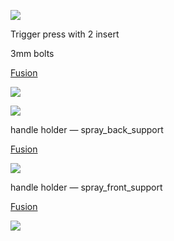 ![](https://i.imgur.com/Dsu4iA6.jpg)

Trigger press with 2 insert

3mm bolts

[Fusion](https://a360.co/2qdF6o9)

![](https://s3.us-west-2.amazonaws.com/secure.notion-static.com/00c91ecb-4c19-4e72-884b-ed9fec76f9a7/Untitled.png?X-Amz-Algorithm=AWS4-HMAC-SHA256&X-Amz-Credential=ASIAT73L2G45JRD5AFVK%2F20191115%2Fus-west-2%2Fs3%2Faws4_request&X-Amz-Date=20191115T073200Z&X-Amz-Expires=86400&X-Amz-Security-Token=IQoJb3JpZ2luX2VjEC8aCXVzLXdlc3QtMiJHMEUCIH0oRnjXYYurQwS2jiC8Dz%2FJHvVwkShplmxoAME%2B%2Buk2AiEA2iYVMgz4DzEnYGpjuJaEd%2B%2F4ccklvJY86T7QeZYCtW8q0gIIWBAAGgwyNzQ1NjcxNDkzNzAiDOApLjNJXHK%2FwHIusSqvAo4npwrwhHGvqcPl6UAR%2FX%2BoY5%2BxeK8phStQ9ImVooCVNreBEDqOvTrMKJuGww7yC5uOqCf4FF0utkfKjFudhlnKq73sgZHkS3C30GKws2Bc9y22FlZcj9izLRnkXz2ISC%2F8YITohfK9d8v9FCzo9T0eJGMPktHmLdXS%2FHmTqqye%2FzvcKRIgiHxSaRozFMqhEXQGHJg3He06MQAghDC6OPCsYfwRLB6iLU7u8XXOsZWETamjj5l%2FPJUjebqiVepYM0hBtlxqzK%2FwG0OLFL%2FSZL4TyYhy9UiFNe1gvqze6HgfYo5D3tTFX%2BTZqipu%2B2e1bh40NZnNCD%2FOj8i23cd%2Byyrlm%2BE1O99%2B3epk7ddazGL8NvnK5gB7%2BTpu6MqF04uDbxvqLtqFE9F%2FFPWNY6x4fTDFm7nuBTrNAgV7cKM%2FYo6tkKswEb82K8kOvpMPb2uzi%2F%2F2kVZXf6MUCT5dmUHWiAr6uokga3WJvTU3H9CWh6dILbWEi4R%2FL3DgMjl6Hj68ISdQM1ISoNSHeCf2SMxGZjKabxvPm9u0k7gUOpBelEnyMq7wwgRewdkAaUem5HoyitBxx68D9pziDShE7ZsJYi6odeHEcfRuSQy9nM0x5yzUziCjIEukE%2FwOjl2VdosEyNWuubbhu3iOiIwdrskFMRG9iP%2BqFmXB0skKGwqlhqSB%2FII8DHT1cmCwl7Iyqim6oHtEjEDfOE3i8Hfqw%2Fm6GjrhkqVv0yBm8lvRI8QhvKW5tPC4ys%2Fq7teLFXoXju%2FJLT1ojkIu9LnPL6dWGQTYO%2FeUKqPnCXq5slR3y4FOPMdGGtQqfpgPLpPA0UG9li6m3b0ANkby3JSzwWUVUObMczLEGVcNFw%3D%3D&X-Amz-Signature=c03204cd440b14f332484d5add3a5ecd031637ec7586b61c622efd1c50501a31&X-Amz-SignedHeaders=host&response-content-disposition=filename%20%3D%22Untitled.png%22)

![](https://s3.us-west-2.amazonaws.com/secure.notion-static.com/c03f88d6-a5b2-4e06-a4a9-64e1e77488ef/Screen_Shot_2019-11-13_at_9.19.32_PM.png?X-Amz-Algorithm=AWS4-HMAC-SHA256&X-Amz-Credential=ASIAT73L2G45L6LFUDVR%2F20191115%2Fus-west-2%2Fs3%2Faws4_request&X-Amz-Date=20191115T073211Z&X-Amz-Expires=86400&X-Amz-Security-Token=IQoJb3JpZ2luX2VjEDAaCXVzLXdlc3QtMiJGMEQCIDDI6yFQy1Lo0cNtbefGjpVvkEyW53DbPQrhMf0GhBzBAiB2L8Z45DoJyWtLrXi3kOyAbCgaBwyHfqG7tZVyUbbB4irRAghZEAAaDDI3NDU2NzE0OTM3MCIMgmvrCNrV9NG7mx35Kq4CbN4XYgboeG09Byt%2Bf1ggceErKuHT9gMWEdpx4qelplKsDfF0JC6Pk1wGcpjQc5%2BKaHT7eI%2FFuiTk5%2F1arOvJP8tXyBEuU3doRe0C3ExtW1AEokh0sGmwtoyqE7mfAGZrYvzZEGVR3P6nAF%2BawWz5FreH6bl%2FeuqQcbW2l%2B81QqiXd90DK2PztIvcaViz5X%2FBD4VCHUoVe28qR1dQb%2F7Y1XRM8SkbcOdcyMLASGGPU1a0YGDM3LtS6tqLIfE9FNaql31LQH%2B4sielQWe0HHuAGTH8A79G4OZ5eZkzRUlJ3wBmV3L3GNCp9oZ4kQSs%2FDqlrvoS25q7P1Chclro5X4wrY%2FOFoYeHBckoUUDHDgZvd5V4sX%2BxsezeIR9TYNYRuv0pH7%2BMoppu2M2UPzvGZkws6W57gU6zwL6Szywsz8IYPXp7wZg0Znrdd5dcREne8UiJFEwCdnizGztnUdphYho%2FxcC78BF%2FxNYx6ZCDj5UMtxAw5ITTumtF9qZ9Jq6Pfibw9GsOJOwpfzHH%2FIiMm%2FjECx3ZBQlkmqYOE1JDL1NbHhI3%2FnYfymkEZTSNOGckYfyOZRAbllLnxFuWxzE2qQWdw6tErsVzR2eeB50WwZJL5A9uRfPV57qLI6mqNd5Howm9uZwysHiIJVQZuM%2Bw1hESfonJt8qaf1WQMkg%2FRl7oabCZJ8p%2Fi0TpKo9W2yRjFeBetPYrpGvwYtUkPt6yaQea8olPp60QV04gXWg7nKWdu4ABsGXWnbSaD9%2BG%2FJqxWOO2RzB%2BfWLk7Ba1ySkWRmzQ%2BFhlc7v3CZvwXgE3%2FX%2Bv%2F0HHdBQ7HHVTGKmCphPi8RsalZLU3dMMxuuQhAGj14zwkVhrJfzvg%3D%3D&X-Amz-Signature=f6bf4ce2192528c38932fe390cdb56646449d7651e57d144c718066c4b428388&X-Amz-SignedHeaders=host&response-content-disposition=filename%20%3D%22Screen_Shot_2019-11-13_at_9.19.32_PM.png%22)

handle holder — spray_back_support

[Fusion](https://a360.co/32H2Jmt)

![](https://s3.us-west-2.amazonaws.com/secure.notion-static.com/5e273e53-ada9-4c4a-aac7-4dae9fbec3e1/Screen_Shot_2019-11-13_at_9.25.32_PM.png?X-Amz-Algorithm=AWS4-HMAC-SHA256&X-Amz-Credential=ASIAT73L2G45MMY63KOV%2F20191115%2Fus-west-2%2Fs3%2Faws4_request&X-Amz-Date=20191115T073223Z&X-Amz-Expires=86400&X-Amz-Security-Token=IQoJb3JpZ2luX2VjECoaCXVzLXdlc3QtMiJGMEQCICh1Tl81jfxGUm96rx2tviOlBSwXC97o39CJ4Mkwp8fmAiBsR6O%2B01P21oyJY7uyF6SyoGULVjQseQ2ExUqCOpniuyrSAghTEAAaDDI3NDU2NzE0OTM3MCIMPZbvyy%2BEvc3TU9hKKq8CEBOVFLqLg3MRvvVzOpA%2FlmdTBt22mSa1f1L7r2Vf40ZtcLhMLpvV8lOEOGtUiks8NEUsBtMGujjr%2F%2FCXD9adMYJTPeJz75U%2BWJYEGwuYI5BVym%2FhbE4iYwgALdPQTjRko37rSW67WlstFQfXe0IiCHGcnScNGci04pEmqHdjbTqEam2ImgZHN1Z%2BQajB3ZKbcKD5Ux3oL5qGkZV%2B1pdSNc%2BJiO77amsa%2BAPgIbtUZT3bkYfNB1x6K%2Fs5rtofTiwXTtO8lN7W94eNxX8RZkfU6k8a2R5ZIDCo2XeEfX6pRVvusMw9et9wUOdEykO5YQ%2F0E6SFc8lD7AgV4IAz9kP7ZTXNvFJ0Ohjg9rnbCNCbhAubn4RGmWtwx%2BWp%2B3TTlYnJKKU2P0BuxzKkDIcyGmSRMMaDuO4FOs4CXpYLbfuhwgl0LHI8SAjK%2BQ14tGAdvIZl6WqEYOAOR0XiG2H%2Ba9%2FHqBl1VkIC1iCZx9Uu7vduTtYui%2FXzRXiV8glx4UX3HJvTCAI0VvPgmMrkhbmMkkzq5pYv8iQbv7Ue0JuzTkvmQF7GoVXFmdoSWHhZSvB3DMNdipxkFZWVNU7OL7ap07K7p2hULWA2nF%2BMtAfn6dw7FdO6KFR5B840CAvp7LR3tJ0%2FbDsOvJj0aRFTcTvF8wU%2BI%2FjpYwRDVi7OtAGplCBTxTCY%2F9Mb1a1gPsTKZmu2OLyqtb1Ti%2BoGSnonmvxpvNUHgxoTqm8tNnhna%2Bhqq5wf0NfLz6mK%2BxowAR2NYSn2ttAO7zsH%2Bh%2FQO1xVns%2F8OCXvnQ3uzTn7JeYvKMGhdH2CuH0SjKx4Ci%2FvTEdUJmZd0xjddt%2FPUnupzVMYXOOs4XG6HS%2BG7ctkSw%3D%3D&X-Amz-Signature=3eccb9a272f8ed86b7f14fafae462edb60654af4ae131af202c06a59362d0dfa&X-Amz-SignedHeaders=host&response-content-disposition=filename%20%3D%22Screen_Shot_2019-11-13_at_9.25.32_PM.png%22)

handle holder — spray_front_support

[Fusion](https://a360.co/2NJBYti)

![](https://s3.us-west-2.amazonaws.com/secure.notion-static.com/af4f5277-ba6a-4b40-8fb0-28829496bf5d/Screen_Shot_2019-11-13_at_9.18.56_PM.png?X-Amz-Algorithm=AWS4-HMAC-SHA256&X-Amz-Credential=ASIAT73L2G45GHIPJSWZ%2F20191115%2Fus-west-2%2Fs3%2Faws4_request&X-Amz-Date=20191115T073236Z&X-Amz-Expires=86400&X-Amz-Security-Token=IQoJb3JpZ2luX2VjECoaCXVzLXdlc3QtMiJGMEQCIGQg0Qp0%2BBb0BGFKLGrTloZBf1rGvltI7H1WfXqjErTBAiAWQk1rtSQGKCAS4Xn3Fhw%2BeOoWNK3Yf%2FrTirDrc3bx9irSAghTEAAaDDI3NDU2NzE0OTM3MCIMKYbJHlo9os%2BNOMnXKq8Cqa%2FABB9FQNT04WNO5mblO%2B%2Bv8tSwGSu%2BIyFaNiNNsl1aZDl36UAXlwGsrlNX%2B4b%2B%2FaP%2B2RJHkCiznHg39%2B%2F4jJ6mbHJKolSbJQj8vEOb%2FBIstUqQ41AxdF%2FSpOvHV9jK6yzngx67%2FcjMPuLWSVaGDm3v98kjz9J%2BrDxc13xgVYWKeP5o20BO12iTL6IP5o9DD6LrRXNNs9BL18zqBrRmLzkN5czzfZyceOQlCVXxfKWyMS%2FjUtBVQiPn2xb%2FLWkYO7DQpbN1KNyVbilEJ6tdDxSGsUqVH8qBmWtm4BqlVPDAUzcM%2B%2BtReR70PmKDnGQ2uVz%2B%2FxuYx1f7AwiJgeku4sVoe3yvS1Vycyxe2cVwWugJTdFPJx13WGVgdPIaYeHcxG1yqdXE1%2B3CgVzhBEyUMMSFuO4FOs4CB%2BrrrSpM8rntBpaHo3yPRlkHwj7U3oBrxDZbJjoBZIOxJUlekzSWXBx%2F%2F1un6TXQXZs3S6MhP1bJyKVJI1opl1I1%2FgCateY18g5NNUxpqA4Doxsx2Hm8%2FV0eYU4pe4JMmaTsTt%2FRhJzvXcPccTPYQEr3VVNMb2S%2B3BtzHluvcVwJ6jyYllTYb5pD%2Br%2FI3RmOhB1YbvXDtO9sfXzsy5Y8tyOKF%2BNcmRY6Lsz7YqUOMWZRxisEVYSPh5ezbfmtUb1H7zKltLruk72SeQgvf0CYMtqNtC32AKgw33nppEQ%2FtLrakqCeO1%2F%2Bym2mpx6ZxtpyJ15RIhKeOIZtra8AjefGTKhWHtntUuD0Rp37z2l8bzxtwCO7AwYZiiAWV5GiGv%2FjVIURAUOOya1yH%2BENJB1SLz%2FSXhv4CvGesnBmXexNDi9gZlqcLV0FTj5BCBt8Gg%3D%3D&X-Amz-Signature=5b3e6551450719533bd2ca430a3332b85375c3dfd8ff123dd76cfb4fab10e113&X-Amz-SignedHeaders=host&response-content-disposition=filename%20%3D%22Screen_Shot_2019-11-13_at_9.18.56_PM.png%22)
